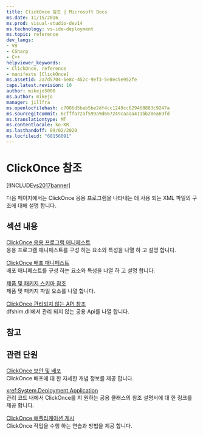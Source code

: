 ```yaml
---
title: ClickOnce 참조 | Microsoft Docs
ms.date: 11/15/2016
ms.prod: visual-studio-dev14
ms.technology: vs-ide-deployment
ms.topic: reference
dev_langs:
- VB
- CSharp
- C++
helpviewer_keywords:
- ClickOnce, reference
- manifests [ClickOnce]
ms.assetid: 2a7d5704-5e8c-452c-9ef3-5e8ec5e952fe
caps.latest.revision: 10
author: mikejo5000
ms.author: mikejo
manager: jillfra
ms.openlocfilehash: c7086d5bab5be2df4cc1249cc629468883c9247a
ms.sourcegitcommit: 6cfffa72af599a9d667249caaaa411bb28ea69fd
ms.translationtype: MT
ms.contentlocale: ko-KR
ms.lasthandoff: 09/02/2020
ms.locfileid: "68156091"
---
```

# <a name="clickonce-reference"></a>ClickOnce 참조
[!INCLUDE[vs2017banner](../includes/vs2017banner.md)]

다음 페이지에서는 ClickOnce 응용 프로그램을 나타내는 데 사용 되는 XML 파일의 구조에 대해 설명 합니다.  
  
## <a name="in-this-section"></a>섹션 내용  
 [ClickOnce 응용 프로그램 매니페스트](../deployment/clickonce-application-manifest.md)  
 응용 프로그램 매니페스트를 구성 하는 요소와 특성을 나열 하 고 설명 합니다.  
  
 [ClickOnce 배포 매니페스트](../deployment/clickonce-deployment-manifest.md)  
 배포 매니페스트를 구성 하는 요소와 특성을 나열 하 고 설명 합니다.  
  
 [제품 및 패키지 스키마 참조](../deployment/product-and-package-schema-reference.md)  
 제품 및 패키지 파일 요소를 나열 합니다.  
  
 [ClickOnce 관리되지 않는 API 참조](../deployment/clickonce-unmanaged-api-reference.md)  
 dfshim.dll에서 관리 되지 않는 공용 Api를 나열 합니다.  
  
## <a name="reference"></a>참고  
  
## <a name="related-sections"></a>관련 단원  
 [ClickOnce 보안 및 배포](../deployment/clickonce-security-and-deployment.md)  
 ClickOnce 배포에 대 한 자세한 개념 정보를 제공 합니다.  
  
 <xref:System.Deployment.Application>  
 관리 코드 내에서 ClickOnce를 지 원하는 공용 클래스의 참조 설명서에 대 한 링크를 제공 합니다.  
  
 [ClickOnce 애플리케이션 게시](../deployment/publishing-clickonce-applications.md)  
 ClickOnce 작업을 수행 하는 연습과 방법을 제공 합니다.
